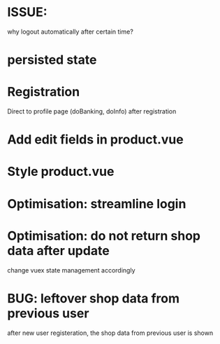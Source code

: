 # ISSUE:
why logout automatically after certain time?

# persisted state

# Registration 
Direct to profile page (doBanking, doInfo) after registration

# Add edit fields in product.vue

# Style product.vue

# Optimisation: streamline login 

# Optimisation: do not return shop data after update
change vuex state management accordingly

# BUG: leftover shop data from previous user
after new user registeration, the shop data from previous user is shown